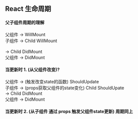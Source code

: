 ## React 生命周期

#### 父子组件周期的理解
父组件 -> WillMount  <br/>
  子组件 -> Child WillMount   <br/>  
         -> Child DidMount   <br/>
父组件 -> DidMount <br/>

#### 当更新时 1. (从父组件改变)?
父组件 	->  (触发改变state的函数)  ShouldUpdate  <br/> 
  子组件 	-> (props获取父组件的state变化)  Child ShouldUpate     <br/> 
          -> 															Child DidMount  <br/>
父组件	-> 		DidMount<br/>
#### 当更新时 2. (从子组件 通过 props 触发父组件state更新) 周期同上
